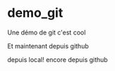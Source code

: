 demo_git
========

Une démo de git c'est cool

Et maintenant depuis github

depuis local!
encore depuis github
